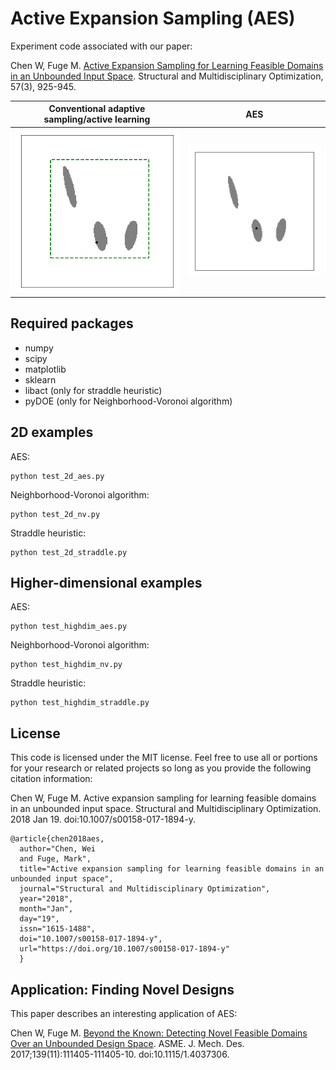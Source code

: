 # Active Expansion Sampling (AES)
Experiment code associated with our paper:

Chen W, Fuge M. [Active Expansion Sampling for Learning Feasible Domains in an Unbounded Input Space](http://ideal.umd.edu/papers/paper/samo-aes). Structural and Multidisciplinary Optimization, 57(3), 925-945.

Conventional adaptive sampling/active learning   |  AES
:-----------------------------------------------:|:-----------------------------------------------:
![Alt text](/straddle.gif)                       |  ![Alt text](/aes.gif)

## Required packages
- numpy
- scipy
- matplotlib
- sklearn
- libact (only for straddle heuristic)
- pyDOE (only for Neighborhood-Voronoi algorithm)

## 2D examples

AES: 
```
python test_2d_aes.py
```

Neighborhood-Voronoi algorithm: 
```
python test_2d_nv.py
```

Straddle heuristic:
```
python test_2d_straddle.py
```

## Higher-dimensional examples

AES:
```
python test_highdim_aes.py
```

Neighborhood-Voronoi algorithm: 
```
python test_highdim_nv.py
```

Straddle heuristic:
```
python test_highdim_straddle.py
```

## License
This code is licensed under the MIT license. Feel free to use all or portions for your research or related projects so long as you provide the following citation information:

Chen W, Fuge M. Active expansion sampling for learning feasible domains in an unbounded input space. Structural and Multidisciplinary Optimization. 2018 Jan 19. doi:10.1007/s00158-017-1894-y.

    @article{chen2018aes,
      author="Chen, Wei
      and Fuge, Mark",
      title="Active expansion sampling for learning feasible domains in an unbounded input space",
      journal="Structural and Multidisciplinary Optimization",
      year="2018",
      month="Jan",
      day="19",
      issn="1615-1488",
      doi="10.1007/s00158-017-1894-y",
      url="https://doi.org/10.1007/s00158-017-1894-y"
      }

## Application: Finding Novel Designs
This paper describes an interesting application of AES:

Chen W, Fuge M. [Beyond the Known: Detecting Novel Feasible Domains Over an Unbounded Design Space](http://ideal.umd.edu/papers/paper/jmd-feasible-designs). ASME. J. Mech. Des. 2017;139(11):111405-111405-10. doi:10.1115/1.4037306.
